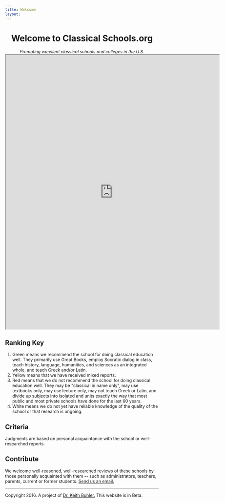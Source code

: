 ```yaml
---
title: Welcome
layout: 
---
```



<center><h1> Welcome to Classical Schools.org</h1>
<i>Promoting excellent classical schools and colleges in the U.S.</i></center>


<iframe src="https://docs.google.com/spreadsheets/d/1EfK8tTQCMRCGXG0WtnAt7QgME15Lr2N-9E9utusCG_Y/pubhtml?widget=true&amp;headers=false" height="900" width="700"></iframe>


## Ranking Key

1. Green means we recommend the school for doing classical education well. They primarily use Great Books, employ Socratic dialog in class, teach history, language, humanities, and sciences as an integrated whole, and teach Greek and/or Latin.
2. Yellow means that we have received mixed reports.
3. Red means that we do not recommend the school for doing classical education well. They may be "classical in name only", may use textbooks only, may use lecture only, may not teach Greek or Latin, and divide up subjects into isolated and units exactly the way that most public and most private schools have done for the last 60 years. 
4. White means we do not yet have reliable knowledge of the quality of the school or that research is ongoing. 


## Criteria

Judgments are based on personal acquaintance with the school or well-researched reports.  

## Contribute

We welcome well-reasoned, well-researched reviews of these schools by those personally acquainted with them -- such as administrators, teachers, parents, current or former students. [Send us an email.](emailto:info@buhlerreport.com)

----

Copyright 2016. A project of [Dr. Keith Buhler.](http://www.keithbuhler.com/buhlerreport/classical-education) This website is in Beta. 
